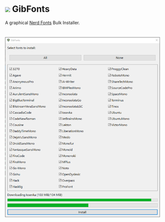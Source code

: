 # <img src="https://raw.githubusercontent.com/MCOfficer/GibFonts/master/gibfonts.ico" width="25"/> GibFonts

A graphical [Nerd Fonts](https://www.nerdfonts.com/) Bulk Installer.

# ![showcase](https://raw.githubusercontent.com/MCOfficer/GibFonts/master/showcase.png)




